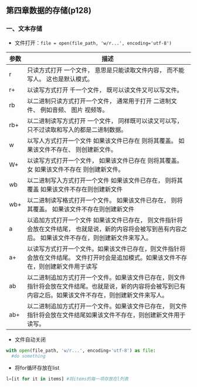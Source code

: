 ## 第四章数据的存储(p128)
### 一、文本存储
- 文件打开：`file = open(file_path, 'w/r...', encoding='utf-8')`

参数|描述
---|---
r|只读方式打开 一个文件， 意思是只能读取文件内容， 而不能写人。 这也是默认模式。
r+|以读写方式打开 千一个文件， 既可以读文件又可以写文件。
rb|以二进制只读方式打开一个文件， 通常用于打开 二进制文件、 例如音频、 图片 视频等。
rb+|以二进制读写方式打开 一个文件， 同样既可以读又可以写， 只不过读取和写入的都是二进制数据。
w|以写人方式打开一个文件 如果该文件已存在 则将其覆盖。 如果该文件不存在、 则创建新文件。
W+|以读写方式打开一个文件， 如果该文件已存在 则将其覆盖。女 如果该文件不存在 则创建新文件。
wb|以二进制写入方式打开一个文件 如果该文件已存在， 则将其覆盖 如果该文件不存在则创建新文件
wb+|以二进制读写格式打开一个文件。 如果该文件已存在， 则将其覆盖。 如果该文件不存在则创建新文件
a|以追加方式打开一个文件 如果该文件已存在， 则文件指针将会放在文件结尾， 也就是说，新的内容将会被写到邑有内容之后。 如果该文件不存在，则创建新文件来写入。
a+|以读写方式打开一个文件。如果该文件已存在，则文件指针将会放在文件结尾。 文件打开时会是追加模式。如果该文件不存在，则创建新文件用于读写
ab|以二进制追加方式打开一个文件。如果该文件已存在，则文件指针将会放在文件结尾。也就是说，新的内容将会被写到已有内容之后。如果该文件不存在，则创建新文件来写人。
ab+|以二进制追加方式打开一个文件。如果该文件已存在， 则文件指针将会放在文件结尾如果该文件不存在，则创建新文件用于读写。

- 文件自动关闭
```python
with open(file_path, 'w/r...', encoding='utf-8') as file:
  #do something
```

- 将for循环存放在list
```python
l=[it for it in items] #将items的每一项存放在l列表
```